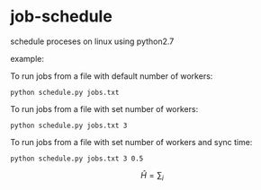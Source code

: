 # job-schedule
schedule proceses on linux using python2.7

example:

To run jobs from a file with default number of workers:

~~~
python schedule.py jobs.txt       
~~~

To run jobs from a file with set number of workers:

~~~
python schedule.py jobs.txt 3   
~~~


To run jobs from a file with set number of workers and sync time:

~~~
python schedule.py jobs.txt 3 0.5
~~~

$$\hat H = \sum_i$$
